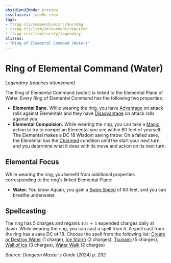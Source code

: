 ```yaml
---
obsidianUIMode: preview
cssclasses: json5e-item
tags:
- ttrpg-cli/compendium/src/5e/xdmg
- ttrpg-cli/item/attunement/required
- ttrpg-cli/item/rarity/legendary
aliases: 
- "Ring of Elemental Command (Water)"
---
```

# Ring of Elemental Command (Water)
*Legendary (requires attunement)*  



The Ring of Elemental Command (water) is linked to the Elemental Plane of Water. Every Ring of Elemental Command has the following two properties:

- **Elemental Bane.** While wearing the ring, you have [Advantage](3-Mechanics/CLI/rules/variant-rules/advantage-xphb.md) on attack rolls against Elementals and they have [Disadvantage](3-Mechanics/CLI/rules/variant-rules/disadvantage-xphb.md) on attack rolls against you.  
- **Elemental Compulsion.** While wearing the ring, you can take a [Magic](3-Mechanics/CLI/rules/actions.md#Magic) action to try to compel an Elemental you see within 60 feet of yourself. The Elemental makes a DC 18 Wisdom saving throw. On a failed save, the Elemental has the [Charmed](3-Mechanics/CLI/rules/conditions.md#Charmed) condition until the start your next turn, and you determine what it does with its move and action on its next turn.  

## Elemental Focus

While wearing the ring, you benefit from additional properties corresponding to the ring's linked Elemental Plane:

- **Water.** You know Aquan, you gain a [Swim Speed](3-Mechanics/CLI/rules/variant-rules/swim-speed-xphb.md) of 60 feet, and you can breathe underwater.  

## Spellcasting

The ring has 5 charges and regains `1d4 + 1` expended charges daily at dawn. While wearing the ring, you can cast a spell from it. A spell cast from the ring has a save DC of 18. Choose the spell from the following list: [Create or Destroy Water](3-Mechanics/CLI/spells/create-or-destroy-water-xphb.md) (1 charge), [Ice Storm](3-Mechanics/CLI/spells/ice-storm-xphb.md) (2 charges), [Tsunami](3-Mechanics/CLI/spells/tsunami-xphb.md) (5 charges), [Wall of Ice](3-Mechanics/CLI/spells/wall-of-ice-xphb.md) (3 charges), [Water Walk](3-Mechanics/CLI/spells/water-walk-xphb.md) (2 charges)

*Source: Dungeon Master's Guide (2024) p. 292*